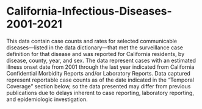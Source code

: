 # California-Infectious-Diseases-2001-2021

This data contain case counts and rates for selected communicable diseases—listed in the data dictionary—that met the surveillance case definition for that disease and was reported for California residents, by disease, county, year, and sex. The data represent cases with an estimated illness onset date from 2001 through the last year indicated from California Confidential Morbidity Reports and/or Laboratory Reports. Data captured represent reportable case counts as of the date indicated in the “Temporal Coverage” section below, so the data presented may differ from previous publications due to delays inherent to case reporting, laboratory reporting, and epidemiologic investigation.
